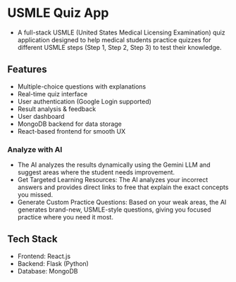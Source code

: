 # USMLE Quiz App

- A full-stack USMLE (United States Medical Licensing Examination) quiz application designed to help medical students practice quizzes for different USMLE steps (Step 1, Step 2, Step 3) to test their knowledge.

## Features

- Multiple-choice questions with explanations
- Real-time quiz interface
- User authentication (Google Login supported)
- Result analysis & feedback
- User dashboard
- MongoDB backend for data storage
- React-based frontend for smooth UX

### Analyze with AI

- The AI analyzes the results dynamically using the Gemini LLM and suggest areas where the student needs improvement.
- Get Targeted Learning Resources: The AI analyzes your incorrect answers and provides direct links to free that explain the exact concepts you missed.
- Generate Custom Practice Questions: Based on your weak areas, the AI generates brand-new, USMLE-style questions, giving you focused practice where you need it most.

## Tech Stack

- Frontend: React.js
- Backend: Flask (Python)
- Database: MongoDB
